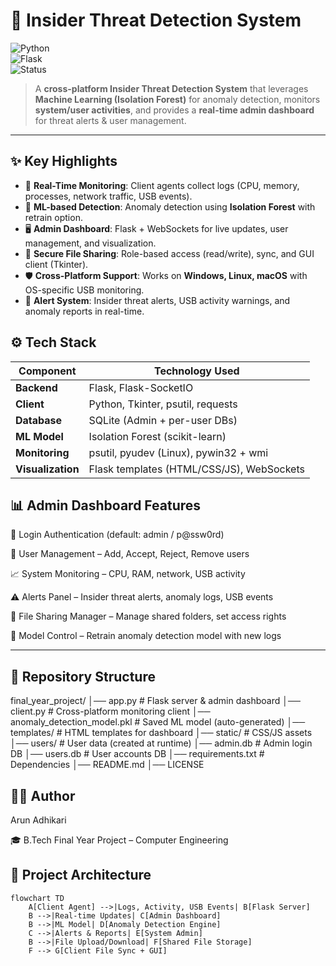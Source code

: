 # 🔐 Insider Threat Detection System  

![Python](https://img.shields.io/badge/Python-3.8+-blue.svg)  
![Flask](https://img.shields.io/badge/Framework-Flask-lightgreen)   
![Status](https://img.shields.io/badge/Project-Final%20Year%20Major%20Project-orange)  


> A **cross-platform Insider Threat Detection System** that leverages **Machine Learning (Isolation Forest)** for anomaly detection, monitors **system/user activities**, and provides a **real-time admin dashboard** for threat alerts & user management.  

---

## ✨ Key Highlights

- 📡 **Real-Time Monitoring**: Client agents collect logs (CPU, memory, processes, network traffic, USB events).  
- 🤖 **ML-based Detection**: Anomaly detection using **Isolation Forest** with retrain option.  
- 🖥️ **Admin Dashboard**: Flask + WebSockets for live updates, user management, and visualization.  
- 📂 **Secure File Sharing**: Role-based access (read/write), sync, and GUI client (Tkinter).  
- 🛡️ **Cross-Platform Support**: Works on **Windows, Linux, macOS** with OS-specific USB monitoring.  
- 🔔 **Alert System**: Insider threat alerts, USB activity warnings, and anomaly reports in real-time.

## ⚙️ Tech Stack

| Component       | Technology Used                          |
|-----------------|------------------------------------------|
| **Backend**     | Flask, Flask-SocketIO                    |
| **Client**      | Python, Tkinter, psutil, requests        |
| **Database**    | SQLite (Admin + per-user DBs)            |
| **ML Model**    | Isolation Forest (scikit-learn)          |
| **Monitoring**  | psutil, pyudev (Linux), pywin32 + wmi    |
| **Visualization** | Flask templates (HTML/CSS/JS), WebSockets |


## 📊 Admin Dashboard Features

🔑 Login Authentication (default: admin / p@ssw0rd)

👥 User Management – Add, Accept, Reject, Remove users

📈 System Monitoring – CPU, RAM, network, USB activity

⚠️ Alerts Panel – Insider threat alerts, anomaly logs, USB events

📂 File Sharing Manager – Manage shared folders, set access rights

🧠 Model Control – Retrain anomaly detection model with new logs

---

## 📂 Repository Structure

final_year_project/
│── app.py # Flask server & admin dashboard
│── client.py # Cross-platform monitoring client
│── anomaly_detection_model.pkl # Saved ML model (auto-generated)
│── templates/ # HTML templates for dashboard
│── static/ # CSS/JS assets
│── users/ # User data (created at runtime)
│── admin.db # Admin login DB
│── users.db # User accounts DB
│── requirements.txt # Dependencies
│── README.md
│── LICENSE


## 👨‍💻 Author

Arun Adhikari

🎓 B.Tech Final Year Project – Computer Engineering


## 📂 Project Architecture
```mermaid
flowchart TD
    A[Client Agent] -->|Logs, Activity, USB Events| B[Flask Server]
    B -->|Real-time Updates| C[Admin Dashboard]
    B -->|ML Model| D[Anomaly Detection Engine]
    C -->|Alerts & Reports| E[System Admin]
    B -->|File Upload/Download| F[Shared File Storage]
    F --> G[Client File Sync + GUI]
